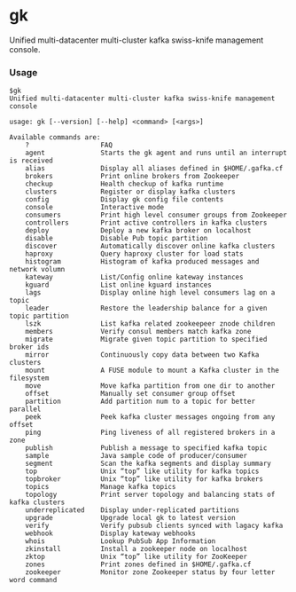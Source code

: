 # gk

Unified multi-datacenter multi-cluster kafka swiss-knife management console.

### Usage

    $gk
    Unified multi-datacenter multi-cluster kafka swiss-knife management console
    
    usage: gk [--version] [--help] <command> [<args>]
    
    Available commands are:
        ?                  FAQ
        agent              Starts the gk agent and runs until an interrupt is received
        alias              Display all aliases defined in $HOME/.gafka.cf
        brokers            Print online brokers from Zookeeper
        checkup            Health checkup of kafka runtime
        clusters           Register or display kafka clusters
        config             Display gk config file contents
        console            Interactive mode
        consumers          Print high level consumer groups from Zookeeper
        controllers        Print active controllers in kafka clusters
        deploy             Deploy a new kafka broker on localhost
        disable            Disable Pub topic partition
        discover           Automatically discover online kafka clusters
        haproxy            Query haproxy cluster for load stats
        histogram          Histogram of kafka produced messages and network volumn
        kateway            List/Config online kateway instances
        kguard             List online kguard instances
        lags               Display online high level consumers lag on a topic
        leader             Restore the leadership balance for a given topic partition
        lszk               List kafka related zookeepeer znode children
        members            Verify consul members match kafka zone
        migrate            Migrate given topic partition to specified broker ids
        mirror             Continuously copy data between two Kafka clusters
        mount              A FUSE module to mount a Kafka cluster in the filesystem
        move               Move kafka partition from one dir to another
        offset             Manually set consumer group offset
        partition          Add partition num to a topic for better parallel
        peek               Peek kafka cluster messages ongoing from any offset
        ping               Ping liveness of all registered brokers in a zone
        publish            Publish a message to specified kafka topic
        sample             Java sample code of producer/consumer
        segment            Scan the kafka segments and display summary
        top                Unix “top” like utility for kafka topics
        topbroker          Unix “top” like utility for kafka brokers
        topics             Manage kafka topics
        topology           Print server topology and balancing stats of kafka clusters
        underreplicated    Display under-replicated partitions
        upgrade            Upgrade local gk to latest version
        verify             Verify pubsub clients synced with lagacy kafka
        webhook            Display kateway webhooks
        whois              Lookup PubSub App Information
        zkinstall          Install a zookeeper node on localhost
        zktop              Unix “top” like utility for ZooKeeper
        zones              Print zones defined in $HOME/.gafka.cf
        zookeeper          Monitor zone Zookeeper status by four letter word command

